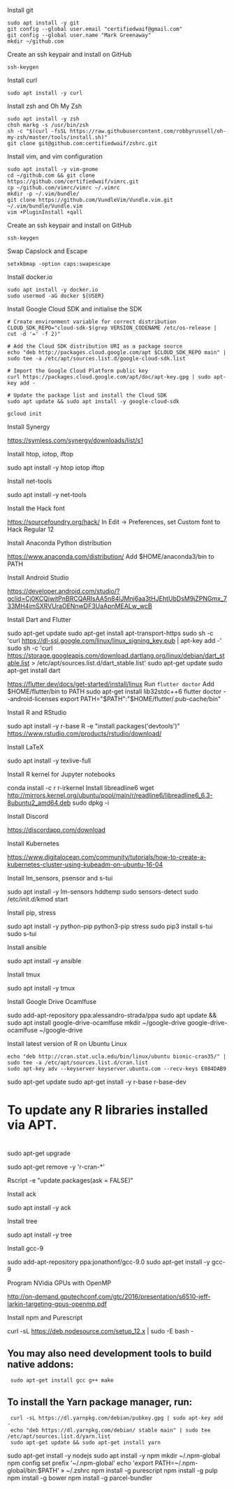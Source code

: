 Install git

	sudo apt install -y git
	git config --global user.email "certifiedwaif@gmail.com"
	git config --global user.name "Mark Greenaway"
	mkdir ~/github.com

Create an ssh keypair and install on GitHub

	ssh-keygen

Install curl

	sudo apt install -y curl

Install zsh and Oh My Zsh

	sudo apt install -y zsh
	chsh markg -s /usr/bin/zsh
	sh -c "$(curl -fsSL https://raw.githubusercontent.com/robbyrussell/oh-my-zsh/master/tools/install.sh)"
	git clone git@github.com:certifiedwaif/zshrc.git

Install vim, and vim configuration

	sudo apt install -y vim-gnome
	cd ~/github.com && git clone https://github.com/certifiedwaif/vimrc.git
	cp ~/github.com/vimrc/vimrc ~/.vimrc
	mkdir -p ~/.vim/bundle/
	git clone https://github.com/VundleVim/Vundle.vim.git ~/.vim/bundle/Vundle.vim
	vim +PluginInstall +qall

Create an ssh keypair and install on GitHub

	ssh-keygen

Swap Capslock and Escape

	setxkbmap -option caps:swapescape

Install docker.io

	sudo apt install -y docker.io
	sudo usermod -aG docker ${USER}

Install Google Cloud SDK and initialise the SDK

	# Create environment variable for correct distribution
	CLOUD_SDK_REPO="cloud-sdk-$(grep VERSION_CODENAME /etc/os-release | cut -d '=' -f 2)"

	# Add the Cloud SDK distribution URI as a package source
	echo "deb http://packages.cloud.google.com/apt $CLOUD_SDK_REPO main" | sudo tee -a /etc/apt/sources.list.d/google-cloud-sdk.list

	# Import the Google Cloud Platform public key
	curl https://packages.cloud.google.com/apt/doc/apt-key.gpg | sudo apt-key add -

	# Update the package list and install the Cloud SDK
	sudo apt update && sudo apt install -y google-cloud-sdk

	gcloud init

Install Synergy

  https://symless.com/synergy/downloads/list/s1

Install htop, iotop, iftop

  sudo apt install -y htop iotop iftop

Install net-tools

  sudo apt install -y net-tools

Install the Hack font

  https://sourcefoundry.org/hack/
  In Edit -> Preferences, set Custom font to Hack Regular 12

Install Anaconda Python distribution

  https://www.anaconda.com/distribution/
  Add $HOME/anaconda3/bin to PATH

Install Android Studio

  https://developer.android.com/studio/?gclid=Cj0KCQjwitPnBRCQARIsAA5n84lJMnj6aa3tHJEhtUbDsM9jZPNGmx_733MH4imSXRVUraOENnwDF3UaApnMEALw_wcB

Install Dart and Flutter

  sudo apt-get update
  sudo apt-get install apt-transport-https
  sudo sh -c 'curl https://dl-ssl.google.com/linux/linux_signing_key.pub | apt-key add -'
  sudo sh -c 'curl https://storage.googleapis.com/download.dartlang.org/linux/debian/dart_stable.list > /etc/apt/sources.list.d/dart_stable.list'
  sudo apt-get update
  sudo apt-get install dart

  https://flutter.dev/docs/get-started/install/linux
  Run `flutter doctor`
  Add $HOME/flutter/bin to PATH
  sudo apt-get install lib32stdc++6
  flutter doctor --android-licenses
  export PATH="$PATH":"$HOME/flutter/.pub-cache/bin"

Install R and RStudio

  sudo apt install -y r-base
  R -e "install.packages('devtools')"
  https://www.rstudio.com/products/rstudio/download/

Install LaTeX

  sudo apt install -y texlive-full

Install R kernel for Jupyter notebooks

  conda install -c r r-irkernel
  Install libreadline6
    wget  http://mirrors.kernel.org/ubuntu/pool/main/r/readline6/libreadline6_6.3-8ubuntu2_amd64.deb
    sudo dpkg -i 

Install Discord

  https://discordapp.com/download

Install Kubernetes

  https://www.digitalocean.com/community/tutorials/how-to-create-a-kubernetes-cluster-using-kubeadm-on-ubuntu-16-04    

Install lm_sensors, psensor and s-tui

  sudo apt install -y lm-sensors hddtemp
  sudo sensors-detect
  sudo /etc/init.d/kmod start

Install pip, stress

  sudo apt install -y python-pip python3-pip stress
  sudo pip3 install s-tui
  sudo s-tui

Install ansible

  sudo apt install -y ansible

Install tmux

  sudo apt install -y tmux

Install Google Drive Ocamlfuse

  sudo add-apt-repository ppa:alessandro-strada/ppa
  sudo apt update && sudo apt install google-drive-ocamlfuse
  mkdir ~/google-drive
  google-drive-ocamlfuse ~/google-drive

Install latest version of R on Ubuntu Linux

	echo "deb http://cran.stat.ucla.edu/bin/linux/ubuntu bionic-cran35/" | sudo tee -a /etc/apt/sources.list.d/cran.list
	sudo apt-key adv --keyserver keyserver.ubuntu.com --recv-keys E084DAB9

  sudo apt-get update
  sudo apt-get install -y r-base r-base-dev
  #
  # To update any R libraries installed via APT.
  #
  sudo apt-get upgrade

  sudo apt-get remove -y 'r-cran-*'

  Rscript -e "update.packages(ask = FALSE)"

Install ack

  sudo apt install -y ack

Install tree

  sudo apt install -y tree
  
Install gcc-9

  sudo add-apt-repository ppa:jonathonf/gcc-9.0
  sudo apt-get install -y gcc-9

Program NVidia GPUs with OpenMP

  http://on-demand.gputechconf.com/gtc/2016/presentation/s6510-jeff-larkin-targeting-gpus-openmp.pdf

Install npm and Purescript

  curl -sL https://deb.nodesource.com/setup_12.x | sudo -E bash -
## You may also need development tools to build native addons:
     sudo apt-get install gcc g++ make
## To install the Yarn package manager, run:
     curl -sL https://dl.yarnpkg.com/debian/pubkey.gpg | sudo apt-key add -
     echo "deb https://dl.yarnpkg.com/debian/ stable main" | sudo tee /etc/apt/sources.list.d/yarn.list
     sudo apt-get update && sudo apt-get install yarn
  sudo apt-get install -y nodejs
  sudo apt install -y npm
  mkdir ~/.npm-global
  npm config set prefix '~/.npm-global'
  echo 'export PATH=~/.npm-global/bin:$PATH' » ~/.zshrc
  npm install -g purescript
  npm install -g pulp
  npm install -g bower
  npm install -g parcel-bundler
